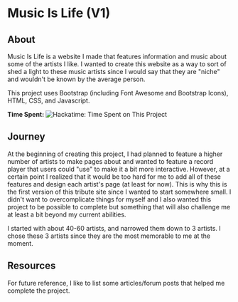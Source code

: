 # Music Is Life (V1)

## About

Music Is Life is a website I made that features information and music about some of the artists I like. I wanted to create this website as a way to sort of shed a light to these music artists since I would say that they are "niche" and wouldn't be known by the average person.

This project uses Bootstrap (including Font Awesome and Bootstrap Icons), HTML, CSS, and Javascript.

**Time Spent:** ![Hackatime: Time Spent on This Project](https://hackatime-badge.hackclub.com/U08UGTGS4HE/musicislife)

## Journey

At the beginning of creating this project, I had planned to feature a higher number of artists to make pages about and wanted to feature a record player that users could "use" to make it a bit more interactive. However, at a certain point I realized that it would be too hard for me to add all of these features and design each artist's page (at least for now). This is why this is the first version of this tribute site since I wanted to start somewhere small. I didn't want to overcomplicate things for myself and I also wanted this project to be possible to complete but something that will also challenge me at least a bit beyond my current abilities.

I started with about 40-60 artists, and narrowed them down to 3 artists. I chose these 3 artists since they are the most memorable to me at the moment.

## Resources

For future reference, I like to list some articles/forum posts that helped me complete the project.
